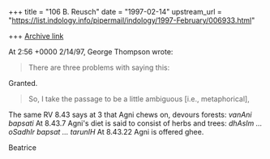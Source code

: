 +++
title = "106 B. Reusch"
date = "1997-02-14"
upstream_url = "https://list.indology.info/pipermail/indology/1997-February/006933.html"

+++
[Archive link](https://list.indology.info/pipermail/indology/1997-February/006933.html)

At 2:56 +0000 2/14/97, George Thompson wrote:
>
>There are three problems with saying this:

Granted.

>So, I take the passage to be a little ambiguous [i.e., metaphorical],
>

The same RV 8.43 says at 3 that Agni chews on, devours forests:
		*vanAni bapsati*
At 8.43.7 Agni's diet is said to consist of herbs and trees:
		*dhAsIm ... oSadhIr bapsat ... tarunIH*
At 8.43.22 Agni is offered ghee.

Beatrice










